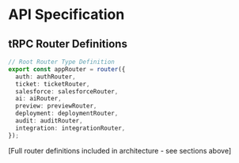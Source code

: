 # API Specification

## tRPC Router Definitions

```typescript
// Root Router Type Definition
export const appRouter = router({
  auth: authRouter,
  ticket: ticketRouter,
  salesforce: salesforceRouter,
  ai: aiRouter,
  preview: previewRouter,
  deployment: deploymentRouter,
  audit: auditRouter,
  integration: integrationRouter,
});
```

[Full router definitions included in architecture - see sections above]

